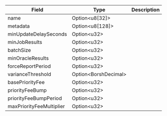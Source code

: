 | Field                    | Type                       | Description |
| ------------------------ | -------------------------- | ----------- |
| name                     | Option&lt;u8[32]&gt;       |             |
| metadata                 | Option&lt;u8[128]&gt;      |             |
| minUpdateDelaySeconds    | Option&lt;u32&gt;          |             |
| minJobResults            | Option&lt;u32&gt;          |             |
| batchSize                | Option&lt;u32&gt;          |             |
| minOracleResults         | Option&lt;u32&gt;          |             |
| forceReportPeriod        | Option&lt;u32&gt;          |             |
| varianceThreshold        | Option&lt;BorshDecimal&gt; |             |
| basePriorityFee          | Option&lt;u32&gt;          |             |
| priorityFeeBump          | Option&lt;u32&gt;          |             |
| priorityFeeBumpPeriod    | Option&lt;u32&gt;          |             |
| maxPriorityFeeMultiplier | Option&lt;u32&gt;          |             |
